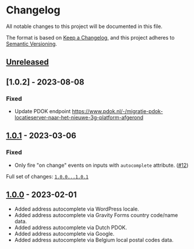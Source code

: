 # Changelog
All notable changes to this project will be documented in this file.

The format is based on [Keep a Changelog](https://keepachangelog.com/en/1.0.0/),
and this project adheres to [Semantic Versioning](https://semver.org/spec/v2.0.0.html).

## [Unreleased]

[Unreleased]: https://github.com/pronamic/wp-pronamic-maps/compare/1.0.1...HEAD

## [1.0.2] - 2023-08-08
### Fixed

- Update PDOK endpoint https://www.pdok.nl/-/migratie-pdok-locatieserver-naar-het-nieuwe-3g-platform-afgerond

## [1.0.1] - 2023-03-06
### Fixed

- Only fire "on change" events on inputs with `autocomplete` attribute. ([#12](https://github.com/pronamic/wp-pronamic-maps/issues/12))

Full set of changes: [`1.0.0...1.0.1`][1.0.1]

[1.0.1]: https://github.com/pronamic/wp-pronamic-maps/compare/v1.0.0...v1.0.1

## [1.0.0] - 2023-02-01

- Added address autocomplete via WordPress locale.
- Added address autocomplete via Gravity Forms country code/name data.
- Added address autocomplete via Dutch PDOK.
- Added address autocomplete via Google.
- Added address autocomplete via Belgium local postal codes data.

[1.0.0]: https://github.com/pronamic/wp-pronamic-maps/releases/tag/v1.0.0
